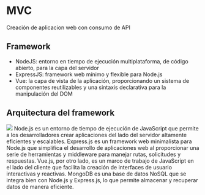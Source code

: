 # MVC
Creación de aplicacion web con consumo de API

## Framework
- NodeJS: entorno en tiempo de ejecución multiplataforma, de código abierto, para la capa del
servidor
- ExpressJS: framework web mínimo y flexible para Node.js
- Vue: la capa de vista de la aplicación, proporcionando un sistema de componentes reutilizables y una sintaxis declarativa para la manipulación del DOM

## Arquitectura del framework
![](https://bezkoder.com/wp-content/uploads/2020/02/vue-node-express-mongodb-crud-mean-stack-architecture.png)
 Node.js es un entorno de tiempo de ejecución de JavaScript que permite a los desarrolladores crear aplicaciones del lado del servidor altamente eficientes y escalables.
 Express.js es un framework web minimalista para Node.js que simplifica el desarrollo de aplicaciones web al proporcionar una serie de herramientas y middleware para manejar rutas,
 solicitudes y respuestas. Vue.js, por otro lado, es un marco de trabajo de JavaScript en el lado del cliente que facilita la creación de interfaces de usuario interactivas y reactivas.
 MongoDB es una base de datos NoSQL que se integra bien con Node.js y Express.js, lo que permite almacenar y recuperar datos de manera eficiente. 
